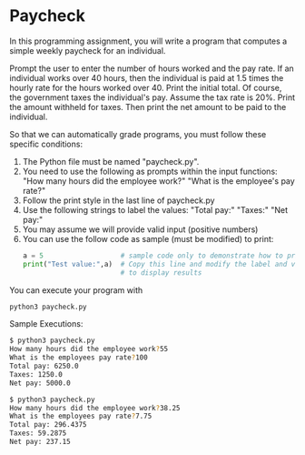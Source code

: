 # Paycheck

In this programming assignment, you will write a program 
that computes a simple weekly paycheck for an individual. 

Prompt the user to enter the number of hours worked and the pay rate. 
If an individual works over 40 hours, then the individual is paid at 1.5 
times the hourly rate for the hours worked over 40. Print the initial 
total. Of course, the government taxes the individual's pay. Assume the 
tax rate is 20%. Print the amount withheld for taxes. Then print the 
net amount to be paid to the individual.

So that we can automatically grade programs, you must follow these
specific conditions:
1. The Python file must be named "paycheck.py". 
2. You need to use the following as prompts within the input functions:
   "How many hours did the employee work?"
   "What is the employee's pay rate?"
3. Follow the print style in the last line of paycheck.py
4. Use the following strings to label the values:
   "Total pay:"
   "Taxes:"
   "Net pay:"
5. You may assume we will provide valid input (positive numbers)
6. You can use the follow code as sample (must be modified) to print:
   ```python
   a = 5                   # sample code only to demonstrate how to print
   print("Test value:",a)  # Copy this line and modify the label and variable
                           # to display results
   ```

You can execute your program with
```bash
python3 paycheck.py
```

Sample Executions:
```bash
$ python3 paycheck.py
How many hours did the employee work?55
What is the employees pay rate?100
Total pay: 6250.0
Taxes: 1250.0
Net pay: 5000.0
```

```bash
$ python3 paycheck.py
How many hours did the employee work?38.25
What is the employees pay rate?7.75
Total pay: 296.4375
Taxes: 59.2875
Net pay: 237.15
```